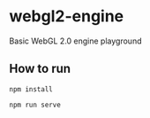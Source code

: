 # webgl2-engine
Basic WebGL 2.0 engine playground

## How to run
```
npm install
```

```
npm run serve
```